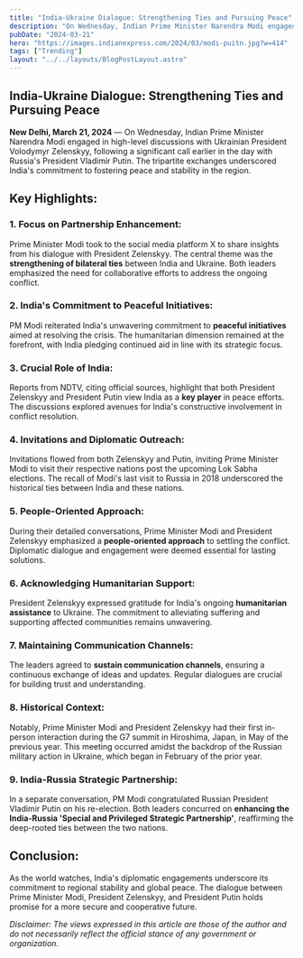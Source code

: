 ```yaml
---
title: "India-Ukraine Dialogue: Strengthening Ties and Pursuing Peace"
description: "On Wednesday, Indian Prime Minister Narendra Modi engaged in high-level discussions with Ukrainian President Volodymyr Zelenskyy, following a significant call earlier in the day with Russia's President Vladimir Putin."
pubDate: "2024-03-21"
hero: "https://images.indianexpress.com/2024/03/modi-puitn.jpg?w=414"
tags: ["Trending"]
layout: "../../layouts/BlogPostLayout.astro"
---
```

## **India-Ukraine Dialogue: Strengthening Ties and Pursuing Peace**


**New Delhi, March 21, 2024** — On Wednesday, Indian Prime Minister Narendra Modi engaged in high-level discussions with Ukrainian President Volodymyr Zelenskyy, following a significant call earlier in the day with Russia's President Vladimir Putin. The tripartite exchanges underscored India's commitment to fostering peace and stability in the region.

## **Key Highlights:**

### **1. Focus on Partnership Enhancement:**
Prime Minister Modi took to the social media platform X to share insights from his dialogue with President Zelenskyy. The central theme was the **strengthening of bilateral ties** between India and Ukraine. Both leaders emphasized the need for collaborative efforts to address the ongoing conflict.

### **2. India's Commitment to Peaceful Initiatives:**
PM Modi reiterated India's unwavering commitment to **peaceful initiatives** aimed at resolving the crisis. The humanitarian dimension remained at the forefront, with India pledging continued aid in line with its strategic focus.

### **3. Crucial Role of India:**
Reports from NDTV, citing official sources, highlight that both President Zelenskyy and President Putin view India as a **key player** in peace efforts. The discussions explored avenues for India's constructive involvement in conflict resolution.

### **4. Invitations and Diplomatic Outreach:**
Invitations flowed from both Zelenskyy and Putin, inviting Prime Minister Modi to visit their respective nations post the upcoming Lok Sabha elections. The recall of Modi's last visit to Russia in 2018 underscored the historical ties between India and these nations.

### **5. People-Oriented Approach:**
During their detailed conversations, Prime Minister Modi and President Zelenskyy emphasized a **people-oriented approach** to settling the conflict. Diplomatic dialogue and engagement were deemed essential for lasting solutions.

### **6. Acknowledging Humanitarian Support:**
President Zelenskyy expressed gratitude for India's ongoing **humanitarian assistance** to Ukraine. The commitment to alleviating suffering and supporting affected communities remains unwavering.

### **7. Maintaining Communication Channels:**
The leaders agreed to **sustain communication channels**, ensuring a continuous exchange of ideas and updates. Regular dialogues are crucial for building trust and understanding.

### **8. Historical Context:**
Notably, Prime Minister Modi and President Zelenskyy had their first in-person interaction during the G7 summit in Hiroshima, Japan, in May of the previous year. This meeting occurred amidst the backdrop of the Russian military action in Ukraine, which began in February of the prior year.

### **9. India-Russia Strategic Partnership:**
In a separate conversation, PM Modi congratulated Russian President Vladimir Putin on his re-election. Both leaders concurred on **enhancing the India-Russia 'Special and Privileged Strategic Partnership'**, reaffirming the deep-rooted ties between the two nations.

## **Conclusion:**
As the world watches, India's diplomatic engagements underscore its commitment to regional stability and global peace. The dialogue between Prime Minister Modi, President Zelenskyy, and President Putin holds promise for a more secure and cooperative future.

*Disclaimer: The views expressed in this article are those of the author and do not necessarily reflect the official stance of any government or organization.*
